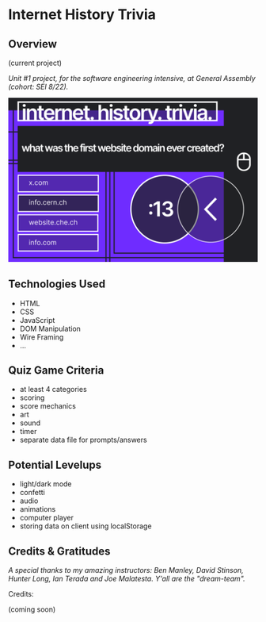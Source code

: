 # Internet History Trivia

## Overview

(current project)

*Unit #1 project, for the software engineering intensive, at General Assembly (cohort: SEI 8/22).*

![Wireframe](images/wire-frame.png)

## Technologies Used

- HTML
- CSS
- JavaScript
- DOM Manipulation
- Wire Framing
- ...

## Quiz Game Criteria

- at least 4 categories
- scoring
- score mechanics
- art
- sound
- timer
- separate data file for prompts/answers

## Potential Levelups

- light/dark mode
- confetti
- audio
- animations
- computer player
- storing data on client using localStorage

## Credits & Gratitudes

*A special thanks to my amazing instructors: Ben Manley, David Stinson, Hunter Long, Ian Terada and Joe Malatesta. Y'all are the "dream-team".*

Credits:

(coming soon)